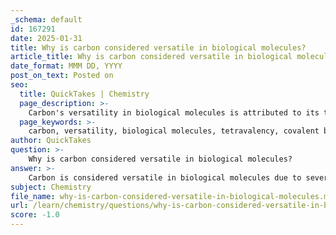 ```yaml
---
_schema: default
id: 167291
date: 2025-01-31
title: Why is carbon considered versatile in biological molecules?
article_title: Why is carbon considered versatile in biological molecules?
date_format: MMM DD, YYYY
post_on_text: Posted on
seo:
  title: QuickTakes | Chemistry
  page_description: >-
    Carbon's versatility in biological molecules is attributed to its tetravalency, ability to form strong covalent bonds, create diverse functional groups, and its stability and reactivity, which are crucial for life's essential macromolecules.
  page_keywords: >-
    carbon, versatility, biological molecules, tetravalency, covalent bonding, functional groups, stability, reactivity, hybridization, isomers, macromolecules, organic chemistry
author: QuickTakes
question: >-
    Why is carbon considered versatile in biological molecules?
answer: >-
    Carbon is considered versatile in biological molecules due to several unique characteristics that enable it to form a wide variety of complex structures essential for life. Here are the key reasons for carbon's versatility:\n\n1. **Tetravalency**: Carbon has four valence electrons, allowing it to form four covalent bonds with other atoms. This tetravalency enables carbon to create diverse structures, including straight chains, branched chains, and rings. For example, in hydrocarbons, carbon can bond with other carbon atoms to form long chains or cyclic structures, which are foundational in many biological molecules.\n\n2. **Covalent Bonding**: Carbon primarily forms strong and stable covalent bonds by sharing electrons with other atoms. It can form single, double, or even triple bonds, which increases the complexity and diversity of organic compounds. This ability to form various types of bonds is crucial for the structural integrity and functionality of biological macromolecules.\n\n3. **Formation of Functional Groups**: Carbon can bond with various functional groups (e.g., hydroxyl, carboxyl, amino, phosphate) that impart specific chemical properties to organic molecules. These functional groups are essential in determining the reactivity and behavior of organic compounds, making carbon a versatile building block in biological systems.\n\n4. **Stability and Reactivity**: Carbon compounds can be stable under a wide range of conditions, yet they can also participate in various chemical reactions. This balance of stability and reactivity is vital for dynamic biological processes, such as metabolism and cellular signaling.\n\n5. **Hybridization**: Carbon can undergo hybridization, allowing it to form different types of bonds (sp, sp², sp³) depending on the molecular geometry required. This ability to hybridize contributes to the diversity of molecular shapes and structures in organic chemistry, further enhancing carbon's versatility.\n\n6. **Ability to Form Isomers**: Carbon's bonding capabilities lead to the formation of isomers—molecules with the same molecular formula but different structural arrangements. This property contributes to the vast diversity of organic compounds, as different isomers can exhibit significantly different chemical and physical properties.\n\n7. **Role in Macromolecules**: Carbon is a key component of all major biological macromolecules, including carbohydrates, proteins, lipids, and nucleic acids. Its ability to form stable bonds with other elements (like hydrogen, oxygen, and nitrogen) is fundamental to the structure and function of these molecules.\n\nIn summary, carbon's unique properties—such as tetravalency, covalent bonding, the ability to form functional groups, stability and reactivity, hybridization, and isomerism—make it an incredibly versatile element in the formation of organic molecules, which are essential for life.
subject: Chemistry
file_name: why-is-carbon-considered-versatile-in-biological-molecules.md
url: /learn/chemistry/questions/why-is-carbon-considered-versatile-in-biological-molecules
score: -1.0
---
```


&nbsp;